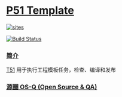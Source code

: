 ﻿# [P51 Template](https://github.com/OS-Q/T51)

[![sites](http://182.61.61.133/link/resources/OSQ.png)](http://www.OS-Q.com)

[![Build Status](https://github.com/OS-Q/P51/workflows/CI/badge.svg)](https://github.com/OS-Q/P51/actions/workflows/CI.yml)

### [简介](https://github.com/OS-Q/T51/wiki)

[T51](https://github.com/OS-Q/T51) 用于执行工程模板任务，检查、编译和发布

### [源圈 OS-Q (Open Source & QA) ](http://www.OS-Q.com)
